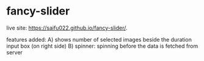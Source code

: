 # fancy-slider
live site: https://saifu022.github.io/fancy-slider/.

features added: A) shows number of selected images beside the duration input box (on right side)
B) spinner: spinning before the data is fetched from server
